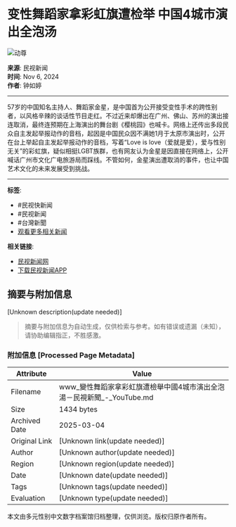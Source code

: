 # 变性舞蹈家拿彩虹旗遭检举 中国4城市演出全泡汤

![动尊](https://encrypted-tbn0.gstatic.com/shopping?q=tbn:ANd9GcQzI3rDP8BGZwbzZ2JdygIUzeRnNXuBn4CGQsJLCpMbeYxlP99SJ8nbRjx4vlvv8--lqx1fCw)

**来源**: 民视新闻  
**时间**: Nov 6, 2024  
**作者**: 钟如婷  

---

57岁的中国知名主持人、舞蹈家金星，是中国首为公开接受变性手术的跨性别者，以风格辛辣的谈话性节目走红。不过近来却爆出在广州、佛山、苏州的演出接连取消，最终连预期在上海演出的舞台剧《樱桃园》也喊卡。网络上还传出多段民众自主发起举报动作的音档，起因是中国民众因不满她1月于太原市演出时，公开在台上举起自主发起举报动作的音档，写着“Love is love（爱就是爱），爱与性别无关”的彩虹旗，疑似相挺LGBT族群，也有网友认为金星是因直接在网络上，公开喊话广州市文化广电旅游局而踩线。不管如何，金星演出遭取消的事件，也让中国艺术文化的未来发展受到挑战。

---

**标签**: 
- #民视快新闻
- #民视新闻
- #台灣新聞 
- [观看更多相关新闻](https://www.ftvnews.com.tw/tag/%E9%87%91%E6%98%9F)

**相关链接**:
- [民视新闻网](https://www.ftvnews.com.tw)  
- [下载民视新闻APP](https://www.ftvnews.com.tw/download)  
<!-- tcd_original_link https://www.youtube.com/watch?v=PgS6hoT4mqQ -->


## 摘要与附加信息

<!-- tcd_abstract -->
[Unknown description(update needed)]
<!-- tcd_abstract_end -->

> 摘要与附加信息为自动生成，仅供检索与参考。如有错误或遗漏（未知），请协助编辑指正，不胜感激。

### 附加信息 [Processed Page Metadata]

| Attribute       | Value                                  |
|-----------------|----------------------------------------|
| Filename        | www_變性舞蹈家拿彩虹旗遭檢舉中國4城市演出全泡湯－民視新聞_-_YouTube.md                             |
| Size            | 1434 bytes                           |
| Archived Date   | 2025-03-04                             |
| Original Link   | [Unknown link(update needed)]                       |
| Author          | [Unknown author(update needed)]                               |
| Region          | [Unknown region(update needed)]                               |
| Date            | [Unknown date(update needed)]                                 |
| Tags            | [Unknown tags(update needed)]                                 |
| Evaluation            | [Unknown type(update needed)]                                 |
<!-- tcd_table_end -->

本文由多元性别中文数字档案馆归档整理，仅供浏览。版权归原作者所有。
